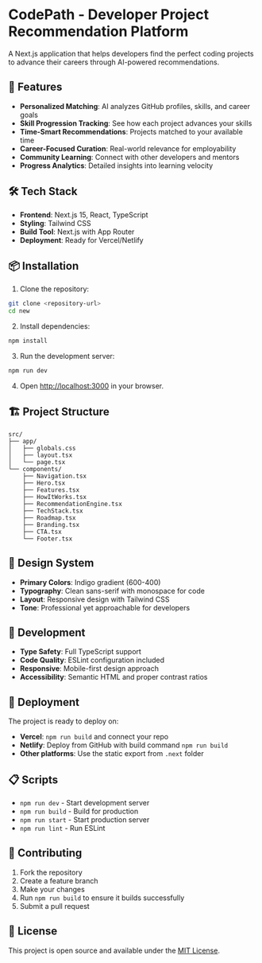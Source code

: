 # CodePath - Developer Project Recommendation Platform

A Next.js application that helps developers find the perfect coding projects to advance their careers through AI-powered recommendations.

## 🚀 Features

- **Personalized Matching**: AI analyzes GitHub profiles, skills, and career goals
- **Skill Progression Tracking**: See how each project advances your skills
- **Time-Smart Recommendations**: Projects matched to your available time
- **Career-Focused Curation**: Real-world relevance for employability
- **Community Learning**: Connect with other developers and mentors
- **Progress Analytics**: Detailed insights into learning velocity

## 🛠️ Tech Stack

- **Frontend**: Next.js 15, React, TypeScript
- **Styling**: Tailwind CSS
- **Build Tool**: Next.js with App Router
- **Deployment**: Ready for Vercel/Netlify

## 📦 Installation

1. Clone the repository:

```bash
git clone <repository-url>
cd new
```

2. Install dependencies:

```bash
npm install
```

3. Run the development server:

```bash
npm run dev
```

4. Open [http://localhost:3000](http://localhost:3000) in your browser.

## 🏗️ Project Structure

```
src/
├── app/
│   ├── globals.css
│   ├── layout.tsx
│   └── page.tsx
└── components/
    ├── Navigation.tsx
    ├── Hero.tsx
    ├── Features.tsx
    ├── HowItWorks.tsx
    ├── RecommendationEngine.tsx
    ├── TechStack.tsx
    ├── Roadmap.tsx
    ├── Branding.tsx
    ├── CTA.tsx
    └── Footer.tsx
```

## 🎨 Design System

- **Primary Colors**: Indigo gradient (600-400)
- **Typography**: Clean sans-serif with monospace for code
- **Layout**: Responsive design with Tailwind CSS
- **Tone**: Professional yet approachable for developers

## 📝 Development

- **Type Safety**: Full TypeScript support
- **Code Quality**: ESLint configuration included
- **Responsive**: Mobile-first design approach
- **Accessibility**: Semantic HTML and proper contrast ratios

## 🚀 Deployment

The project is ready to deploy on:

- **Vercel**: `npm run build` and connect your repo
- **Netlify**: Deploy from GitHub with build command `npm run build`
- **Other platforms**: Use the static export from `.next` folder

## 📋 Scripts

- `npm run dev` - Start development server
- `npm run build` - Build for production
- `npm run start` - Start production server
- `npm run lint` - Run ESLint

## 🤝 Contributing

1. Fork the repository
2. Create a feature branch
3. Make your changes
4. Run `npm run build` to ensure it builds successfully
5. Submit a pull request

## 📄 License

This project is open source and available under the [MIT License](LICENSE).
